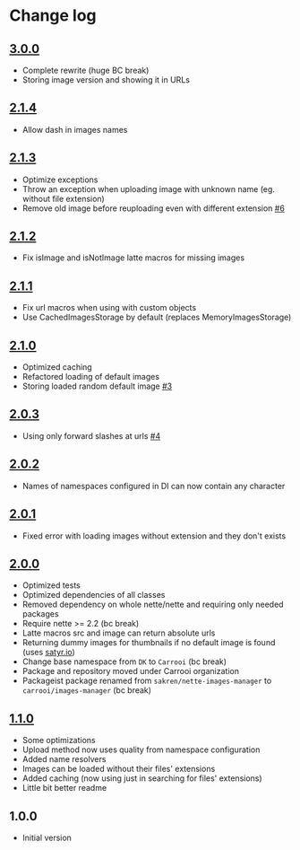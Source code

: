 # Change log

## [3.0.0](https://github.com/Carrooi/Nette-ImagesManager/compare/2.1.4...3.0.0)
* Complete rewrite (huge BC break)
* Storing image version and showing it in URLs

## [2.1.4](https://github.com/Carrooi/Nette-ImagesManager/compare/2.1.3...2.1.4)
* Allow dash in images names

## [2.1.3](https://github.com/Carrooi/Nette-ImagesManager/compare/2.1.2...2.1.3)
* Optimize exceptions
* Throw an exception when uploading image with unknown name (eg. without file extension)
* Remove old image before reuploading even with different extension [#6](https://github.com/Carrooi/Nette-ImagesManager/issues/6)

## [2.1.2](https://github.com/Carrooi/Nette-ImagesManager/compare/2.1.1...2.1.2)
* Fix isImage and isNotImage latte macros for missing images

## [2.1.1](https://github.com/Carrooi/Nette-ImagesManager/compare/2.1.0...2.1.1)
* Fix url macros when using with custom objects
* Use CachedImagesStorage by default (replaces MemoryImagesStorage)

## [2.1.0](https://github.com/Carrooi/Nette-ImagesManager/compare/2.0.3...2.1.0)
* Optimized caching
* Refactored loading of default images
* Storing loaded random default image [#3](https://github.com/Carrooi/Nette-ImagesManager/issues/3)

## [2.0.3](https://github.com/Carrooi/Nette-ImagesManager/compare/2.0.2...2.0.3)
* Using only forward slashes at urls [#4](https://github.com/Carrooi/Nette-ImagesManager/issues/4)

## [2.0.2](https://github.com/Carrooi/Nette-ImagesManager/compare/2.0.1...2.0.2)
* Names of namespaces configured in DI can now contain any character

## [2.0.1](https://github.com/Carrooi/Nette-ImagesManager/compare/2.0.0...2.0.1)
* Fixed error with loading images without extension and they don't exists

## [2.0.0](https://github.com/Carrooi/Nette-ImagesManager/compare/1.1.0...2.0.0)
* Optimized tests
* Optimized dependencies of all classes
* Removed dependency on whole nette/nette and requiring only needed packages
* Require nette >= 2.2 (bc break)
* Latte macros src and image can return absolute urls
* Returning dummy images for thumbnails if no default image is found (uses [satyr.io](http://satyr.io/))
* Change base namespace from `DK` to `Carrooi` (bc break)
* Package and repository moved under Carrooi organization
* Packageist package renamed from `sakren/nette-images-manager` to `carrooi/images-manager` (bc break)

## [1.1.0](https://github.com/Carrooi/Nette-ImagesManager/compare/1.0.0...1.1.0)
* Some optimizations
* Upload method now uses quality from namespace configuration
* Added name resolvers
* Images can be loaded without their files' extensions
* Added caching (now using just in searching for files' extensions)
* Little bit better readme

## 1.0.0
* Initial version
